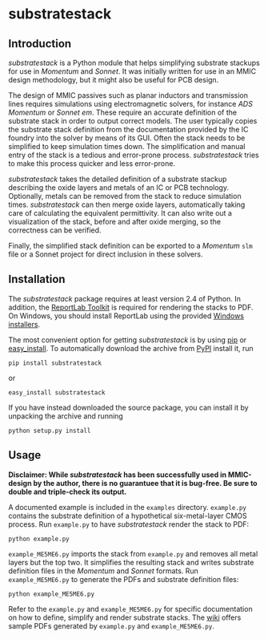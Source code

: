substratestack
==============

Introduction
------------

*substratestack* is a Python module that helps simplifying substrate stackups
for use in *Momentum* and *Sonnet*. It was initially written for use in an MMIC
design methodology, but it might also be useful for PCB design.

The design of MMIC passives such as planar inductors and transmission lines
requires simulations using electromagnetic solvers, for instance *ADS Momentum*
or *Sonnet em*. These require an accurate definition of the substrate stack in
order to output correct models. The user typically copies the substrate stack
definition from the documentation provided by the IC foundry into the solver by
means of its GUI. Often the stack needs to be simplified to keep simulation
times down. The simplification and manual entry of the stack is a tedious and
error-prone process. *substratestack* tries to make this process quicker and
less error-prone.

*substratestack* takes the detailed definition of a substrate stackup describing
the oxide layers and metals of an IC or PCB technology. Optionally, metals can
be removed from the stack to reduce simulation times. *substratestack* can then
merge oxide layers, automatically taking care of calculating the equivalent
permittivity. It can also write out a visualization of the stack, before and
after oxide merging, so the correctness can be verified.

Finally, the simplified stack definition can be exported to a *Momentum* `slm`
file or a Sonnet project for direct inclusion in these solvers.


Installation
------------

The *substratestack* package requires at least version 2.4 of Python. In
addition, the [ReportLab Toolkit][reportlab] is required for rendering the
stacks to PDF. On Windows, you should install ReportLab using the provided
[Windows installers][rl-download].

The most convenient option for getting *substratestack* is by using [pip][pip]
or [easy_install][setuptools]. To automatically download the archive from
[PyPI][pypi] install it, run

    pip install substratestack
    
or

    easy_install substratestack

If you have instead downloaded the source package, you can install it by
unpacking the archive and running

    python setup.py install


[reportlab]: http://www.reportlab.com/software/opensource/rl-toolkit/
[rl-download]: http://www.reportlab.com/software/opensource/rl-toolkit/download/
[pip]: http://pip.openplans.org/
[setuptools]: http://pypi.python.org/pypi/setuptools
[pypi]: http://pypi.python.org


Usage
-----

**Disclaimer: While *substratestack* has been successfully used in MMIC-design
by the author, there is no guarantuee that it is bug-free. Be sure to double and
triple-check its output.**

A documented example is included in the `examples` directory. `example.py`
contains the substrate definition of a hypothetical six-metal-layer CMOS
process. Run `example.py` to have *substratestack* render the stack to PDF:

    python example.py

`example_ME5ME6.py` imports the stack from `example.py` and removes all metal
layers but the top two. It simplifies the resulting stack and writes substrate
definition files in the *Momentum* and *Sonnet* formats. Run `example_ME5ME6.py`
to generate the PDFs and substrate definition files:

    python example_ME5ME6.py

Refer to the `example.py` and `example_ME5ME6.py` for specific documentation on
how to define, simplify and render substrate stacks. The [wiki][wiki] offers
sample PDFs generated by `example.py` and `example_ME5ME6.py`.


[wiki]: http://github.com/bmachiel/python-substratestack/wiki
